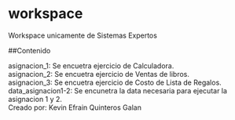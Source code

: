 # workspace

Workspace unicamente de Sistemas Expertos

##Contenido

asignacion_1: Se encuetra ejercicio de Calculadora.                                                                                                                                 
asignacion_2: Se encuetra ejercicio de Ventas de libros.                                                                                                                           
asignacion_3: Se encuetra ejercicio de Costo de Lista de Regalos.                                                                                                                   
data_asignacion1-2: Se encunetra la data necesaria para ejecutar la asignacion 1 y 2.                                                                                                                                                                                                                                                                                                             
Creado por: Kevin Efrain Quinteros Galan
